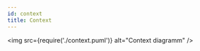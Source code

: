 ```yaml
---
id: context
title: Context
---
```


<img
  src={require('./context.puml')}
  alt="Context diagramm"
/>